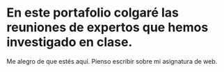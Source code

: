 # En este portafolio colgaré las reuniones de expertos que hemos investigado en clase.

Me alegro de que estés aquí. Pienso escribir sobre mi asignatura de web.
